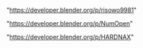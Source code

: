 "https://developer.blender.org/p/risowo9981"

"https://developer.blender.org/p/NumOpen"

"https://developer.blender.org/p/HARDNAX"

